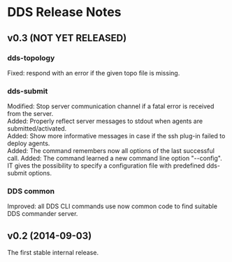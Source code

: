 # DDS Release Notes

## v0.3 (NOT YET RELEASED)
### dds-topology
Fixed: respond with an error if the given topo file is missing.   

### dds-submit
Modified: Stop server communication channel if a fatal error is received from the server.   
Added: Properly reflect server messages to stdout when agents are submitted/activated.   
Added: Show more informative messages in case if the ssh plug-in failed to deploy agents.   
Added: The command remembers now all options of the last successful call.
Added: The command learned a new command line option "--config". IT gives the possibility to specify a configuration file with predefined dds-submit options.

### DDS common
Improved: all DDS CLI commands use now common code to find suitable DDS commander server.   

## v0.2 (2014-09-03)

The first stable internal release.

